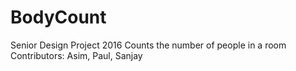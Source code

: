 # BodyCount
Senior Design Project 2016
Counts the number of people in a room
Contributors: Asim, Paul, Sanjay
